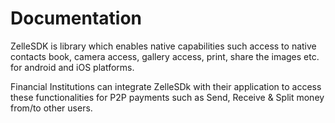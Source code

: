 # Documentation

ZelleSDK is library which enables native capabilities such access to native contacts book, camera access, gallery access, print, share the images etc.
for android and iOS platforms.

Financial Institutions can integrate ZelleSDk with their application to access these functionalities for P2P payments such as Send, Receive 
& Split money from/to other users.
 
 
